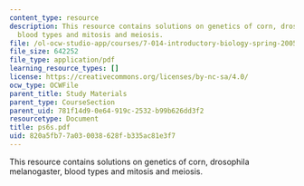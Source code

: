 ```yaml
---
content_type: resource
description: This resource contains solutions on genetics of corn, drosophila melanogaster,
  blood types and mitosis and meiosis.
file: /ol-ocw-studio-app/courses/7-014-introductory-biology-spring-2005/820a5fb77a030038628fb335ac81e3f7_ps6s.pdf
file_size: 642252
file_type: application/pdf
learning_resource_types: []
license: https://creativecommons.org/licenses/by-nc-sa/4.0/
ocw_type: OCWFile
parent_title: Study Materials
parent_type: CourseSection
parent_uid: 781f14d9-0e64-919c-2532-b99b626dd3f2
resourcetype: Document
title: ps6s.pdf
uid: 820a5fb7-7a03-0038-628f-b335ac81e3f7
---
```

This resource contains solutions on genetics of corn, drosophila melanogaster, blood types and mitosis and meiosis.